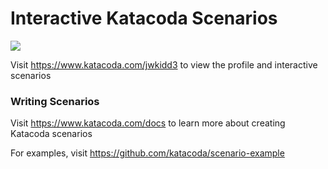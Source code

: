 # Interactive Katacoda Scenarios

[![](http://shields.katacoda.com/katacoda/jwkidd3/count.svg)](https://www.katacoda.com/jwkidd3 "Get your profile on Katacoda.com")

Visit https://www.katacoda.com/jwkidd3 to view the profile and interactive scenarios

### Writing Scenarios
Visit https://www.katacoda.com/docs to learn more about creating Katacoda scenarios

For examples, visit https://github.com/katacoda/scenario-example
